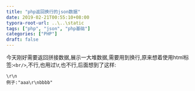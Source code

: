 ```yaml
---
title: "php返回换行的json数据"
date: 2019-02-21T00:55:10+08:00
typora-root-url: ..\..\static
tags: ["php", "json", "php基础"]
categories: ["PHP"]
draft: false
---
```


今天刚好需要返回拼接数据,展示一大堆数据,需要用到换行,原来想着使用html标签:`<br/>`,不行,也用过\r,也不行,后面想到了这样:

```
\r\n
例子:"aaa\r\nbbbb"
```

